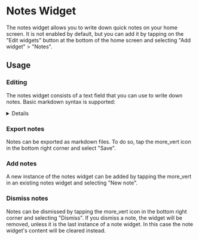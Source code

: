 # Notes Widget

The notes widget allows you to write down quick notes on your home screen. It is not enabled by
default, but you can add it by tapping on the "Edit widgets" button at the bottom of the home screen
and selecting "Add widget" > "Notes".

## Usage

### Editing

The notes widget consists of a text field that you can use to write down notes. Basic markdown
syntax is supported:

<details>

- `**Bold**`
- `*Italic*`
- `` `Monospace` ``
- `# Heading 1`
- `## Heading 2`
- `### Heading 3`
- `#### Heading 4`
- `##### Heading 5`
- `###### Heading 6`
- `--- Horizontal rule`
- `> Quote`
- ` ``` Code block ``` `
- `- List item`
- `1. Ordered list item`
- `- [ ] Unchecked task`
- `- [x] Checked task`
- `[Link](https://example.com)`

</details>

### Export notes

Notes can be exported as markdown files. To do so, tap the <span class="material-symbols-rounded">more_vert</span> icon in the bottom right corner and select "Save".

### Add notes

A new instance of the notes widget can be added by tapping the <span class="material-symbols-rounded">more_vert</span> in an existing notes widget and selecting "New note".

### Dismiss notes

Notes can be dismissed by tapping the <span class="material-symbols-rounded">more_vert</span> icon in the bottom right corner and
selecting "Dismiss". If you dismiss a note, the widget will be removed, unless it is the last instance
of a note widget. In this case the note widget's content will be cleared instead.
